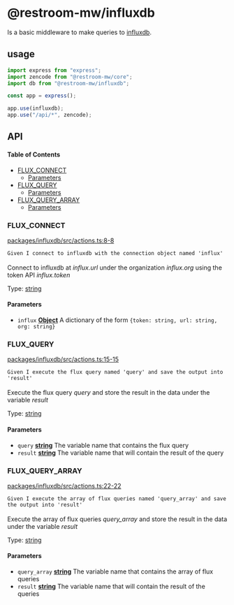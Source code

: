 # @restroom-mw/influxdb

Is a basic middleware to make queries to [influxdb](https://www.influxdata.com/).

## usage

```js
import express from "express";
import zencode from "@restroom-mw/core";
import db from "@restroom-mw/influxdb";

const app = express();

app.use(influxdb);
app.use("/api/*", zencode);
```

## API

<!-- Generated by documentation.js. Update this documentation by updating the source code. -->

#### Table of Contents

*   [FLUX_CONNECT](#flux_connect)
    *   [Parameters](#parameters)
*   [FLUX_QUERY](#flux_query)
    *   [Parameters](#parameters-1)
*   [FLUX_QUERY_ARRAY](#flux_query_array)
    *   [Parameters](#parameters-2)

### FLUX_CONNECT

[packages/influxdb/src/actions.ts:8-8](https://github.com/dyne/restroom-mw/blob/157d039c44215a999e17400467c97fdacd9b014c/packages/influxdb/src/actions.ts#L8-L8 "Source code on GitHub")

`Given I connect to influxdb with the connection object named 'influx'`<br><br>
Connect to influxdb at *influx.url* under the organization *influx.org*
using the token API *influx.token*

Type: [string](https://developer.mozilla.org/docs/Web/JavaScript/Reference/Global_Objects/String)

#### Parameters

*   `influx` **[Object](https://developer.mozilla.org/docs/Web/JavaScript/Reference/Global_Objects/Object)** A dictionary of the form `{token: string, url: string, org: string}`

### FLUX_QUERY

[packages/influxdb/src/actions.ts:15-15](https://github.com/dyne/restroom-mw/blob/157d039c44215a999e17400467c97fdacd9b014c/packages/influxdb/src/actions.ts#L15-L15 "Source code on GitHub")

`Given I execute the flux query named 'query' and save the output into 'result'`<br><br>
Execute the flux query *query* and store the result in the data under the variable *result*

Type: [string](https://developer.mozilla.org/docs/Web/JavaScript/Reference/Global_Objects/String)

#### Parameters

*   `query` **[string](https://developer.mozilla.org/docs/Web/JavaScript/Reference/Global_Objects/String)** The variable name that contains the flux query
*   `result` **[string](https://developer.mozilla.org/docs/Web/JavaScript/Reference/Global_Objects/String)** The variable name that will contain the result of the query

### FLUX_QUERY_ARRAY

[packages/influxdb/src/actions.ts:22-22](https://github.com/dyne/restroom-mw/blob/157d039c44215a999e17400467c97fdacd9b014c/packages/influxdb/src/actions.ts#L22-L22 "Source code on GitHub")

`Given I execute the array of flux queries named 'query_array' and save the output into 'result'`<br><br>
Execute the array of flux queries *query_array* and store the result in the data under the variable *result*

Type: [string](https://developer.mozilla.org/docs/Web/JavaScript/Reference/Global_Objects/String)

#### Parameters

*   `query_array` **[string](https://developer.mozilla.org/docs/Web/JavaScript/Reference/Global_Objects/String)** The variable name that contains the array of flux queries
*   `result` **[string](https://developer.mozilla.org/docs/Web/JavaScript/Reference/Global_Objects/String)** The variable name that will contain the result of the queries
